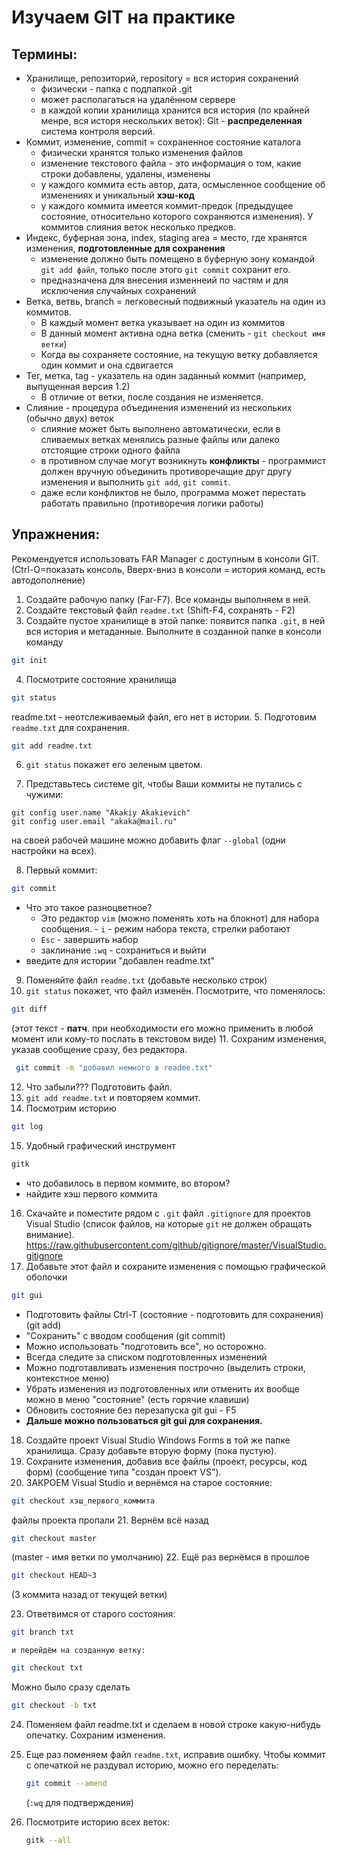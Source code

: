 Изучаем GIT на практике
=========

Термины:
-------

  - Хранилище, репозиторий, repository = вся история сохранений
     - физически - папка с подпапкой .git
     - может располагаться на удалённом сервере
     - в каждой копии хранилища хранится вся история (по крайней менре, вся исторя нескольких веток): Git - **распределенная** система контроля версий.
  - Коммит, изменение, commit = сохраненное состояние каталога
     - физически хранятся только изменения файлов
     - изменение текстового файла - это информация о том, какие строки добавлены, удалены, изменены
     - у каждого коммита есть автор, дата, осмысленное сообщение об изменениях и уникальный **хэш-код**
     - у каждого коммита имеется коммит-предок (предыдущее состояние, относительно которого сохраняются изменения). У коммитов слияния веток несколько предков.
  - Индекс, буферная зона, index, staging area = место, где хранятся изменения, **подготовленные для сохранения**
     - изменение должно быть помещено в буферную зону командой ``git add файл``, только после этого ``git commit`` сохранит его.
     - предназначена для внесения изменнеий по частям и для исключения случайных сохранений
  - Ветка, ветвь, branch = легковесный подвижный указатель на один из коммитов. 
     - В каждый момент ветка указывает на один из коммитов
     - В данный момент активна одна ветка (сменить - ``git checkout имя ветки``)
     - Когда вы сохраняете состояние, на текущую ветку добавляется один коммит и она сдвигается
  - Тег, метка, tag -  указатель на один заданный коммит (например, выпущенная версия 1.2)
     - В отличие от ветки, после создания не изменяется.
  - Слияние - процедура объединения изменений из нескольких (обычно двух) веток
     - слияние может быть выполнено автоматически, если в сливаемых ветках менялись разные файлы или далеко отстоящие строки одного файла
     - в противном случае могут возникнуть **конфликты** -  программист должен вручную объединить противоречащие друг другу изменения и выполнить ``git add``, ``git commit``.
     - даже если конфликтов не было, программа может перестать работать правильно (противоречия логики работы)

Упражнения:
-----

Рекомендуется использовать FAR Manager с доступным в консоли GIT. (Ctrl-O=показать консоль, Вверх-вниз в консоли = история команд, есть автодополнение)

1.  Создайте рабочую папку (Far-F7). Все команды выполняем в ней.
2.  Создайте текстовый файл ``readme.txt`` (Shift-F4, сохранять - F2)
3.  Создайте пустое хранилище в этой папке:    появится папка ``.git``, в ней вся история и метаданные. Выполните в созданной папке в консоли команду 
   ```bash
   git init
   ```

4.  Посмотрите состояние хранилища
   ```bash
   git status
   ```
   readme.txt - неотслеживаемый файл, его нет в истории.
5. Подготовим ``readme.txt`` для сохранения.
   ```bash
   git add readme.txt
   ```
   
6.  ``git status`` покажет его зеленым цветом.

7.  Представьтесь сиcтеме git, чтобы Ваши коммиты не путались с чужими:
   ```
   git config user.name "Akakiy Akakievich"
   git config user.email "akaka@mail.ru"
   ```
   на своей рабочей машине можно добавить флаг ``--global`` (одни настройки на всех).

8. Первый коммит:
 ```bash
 git commit
 ```
  - Что это такое разноцветное? 
     - Это редактор ``vim`` (можно поменять хоть на блокнот) для набора сообщения.     - ``i`` - режим набора текста, стрелки работают 
     - ``Esc`` - завершить набор
     - заклинание ``:wq`` - сохраниться и выйти
  - введите для истории "добавлен readme.txt"
9. Поменяйте файл ``readme.txt`` (добавьте несколько строк)
10. ``git status`` покажет, что файл изменён. Посмотрите, что поменялось:
   ```bash
   git diff
   ```
   
   (этот текст - **патч**. при необходимости его можно применить в любой момент или кому-то послать в текстовом виде)
11. Сохраним изменения, указав сообщение сразу, без редактора.
   ```bash
    git commit -m "добавил немного в readme.txt"
   ```
   
12. Что забыли??? Подготовить файл.
13. ``git add readme.txt`` и повторяем коммит.
14. Посмотрим историю
   ```bash
   git log
   ```
   
15. Удобный графический инструмент 
  ```bash
  gitk
  ``` 
 
   - что добавилось в первом коммите, во втором?
   - найдите хэш первого коммита
16. Скачайте и поместите рядом с ``.git`` файл ``.gitignore`` для проектов Visual Studio (список файлов, на которые ``git`` не должен обращать внимание).
https://raw.githubusercontent.com/github/gitignore/master/VisualStudio.gitignore
17. Добавьте этот файл и сохраните изменения с помощью графической оболочки 
   ```bash
   git gui
   ```

  - Подготовить файлы Ctrl-T (состояние - подготовить для сохранения) (git add)
  - "Сохранить" с вводом сообщения (git commit)
  - Можно использовать "подготовить все", но осторожно.
  - Всегда следите за списком подготовленных изменений
  - Можно подготавливать изменения построчно (выделить строки, контекстное меню)
  - Убрать изменения из подготовленных или отменить их вообще можно в меню "состояние" (есть горячие клавиши)
  - Обновить состояние без перезапуска git gui - F5
  - **Дальше можно пользоваться git gui для сохранения.**

18. Создайте проект Visual Studio Windows Forms в той же папке хранилища. Сразу добавьте вторую форму (пока пустую).
19. Сохраните изменения, добавив все файлы (проект, ресурсы, код форм) (сообщение типа "создан проект VS").
20. ЗАКРОЕМ Visual Studio и вернёмся на старое состояние:
  ```bash
  git checkout хэш_первого_коммита
   ```
файлы проекта пропали
21. Вернём всё назад
   ```bash
   git checkout master
   ```
   
   (master - имя ветки по умолчанию)
22. Ещё раз вернёмся в прошлое
   ```bash
   git checkout HEAD~3
   ```
   
   (3 коммита назад от текущей ветки)
   
23. Ответвимся от старого состояния:
   ```bash
   git branch txt
   ```
    и перейдём на созданную ветку:
   ```bash
   git checkout txt
   ```
   
   Можно было сразу сделать 
   ```bash
   git checkout -b txt
   ```
   
24. Поменяем файл readme.txt и сделаем в новой строке какую-нибудь опечатку. Сохраним изменения.
25. Еще раз поменяем файл ``readme.txt``, исправив ошибку. Чтобы коммит с опечаткой не раздувал историю, можно его переделать:

    ```bash
    git commit --amend
    ```
    (``:wq`` для подтверждения)

26. Посмотрите историю всех веток:
    ```bash
    gitk --all
    ```

